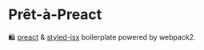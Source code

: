 # Prêt-à-Preact
🛍️  [preact](https://github.com/developit/preact) & [styled-jsx](https://github.com/zeit/styled-jsx) boilerplate powered by webpack2.
